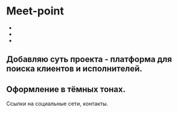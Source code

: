 # Meet-point
-
-
-

Добавляю суть проекта - платформа для поиска клиентов и исполнителей.
- 
Оформление в тёмных тонах.
- 
Ссылки на социальные сети, контакты.

